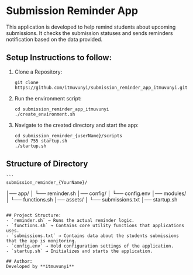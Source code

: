 # Submission Reminder App

This application is developed to help remind students about upcoming submissions. It checks the submission statuses and sends reminders notification based on the data provided.

## Setup Instructions to follow:
1. Clone a Repository:
   ```
   git clone https://github.com/itmuvunyi/submission_reminder_app_itmuvunyi.git
   ```
2. Run the environment script:
   ```
   cd submission_reminder_app_itmuvunyi
   ./create_environment.sh
   ```
3. Navigate to the created directory and start the app:
   ```
   cd submission_reminder_{userName}/scripts
   chmod 755 startup.sh
   ./startup.sh
   ```
## Structure of Directory
    ```
    submission_reminder_{YourName}/
│── app/
│   └── reminder.sh
│── config/
│   └── config.env
│── modules/
│   └── functions.sh
│── assets/
│   └── submissions.txt
│── startup.sh

```

## Project Structure:
- `reminder.sh` → Runs the actual reminder logic.
- `functions.sh` → Contains core utility functions that applications uses.
- `submissions.txt` → Contains data about the students submissions that the app is monitoring.
- `config.env` → Hold configuration settings of the application.
- `startup.sh` → Initializes and starts the application.

## Author:
Developed by **itmuvunyi**

